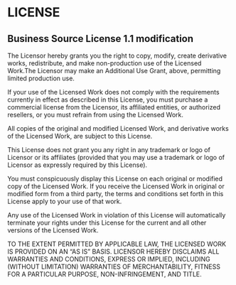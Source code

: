 # LICENSE
## Business Source License 1.1 modification

The Licensor hereby grants you the right to copy, modify, create derivative works, redistribute, and make non-production use of the Licensed Work.The Licensor may make an Additional Use Grant, above, permitting limited production use.

If your use of the Licensed Work does not comply with the requirements currently in effect as described in this License, you must purchase a commercial license from the Licensor, its affiliated entities, or authorized resellers, or you must refrain from using the Licensed Work.

All copies of the original and modified Licensed Work, and derivative works of the Licensed Work, are subject to this License. 

This License does not grant you any right in any trademark or logo of Licensor or its affiliates (provided that you may use a trademark or logo of Licensor as expressly required by this License).

You must conspicuously display this License on each original or modified copy of the Licensed Work. If you receive the Licensed Work in original or modified form from a third party, the terms and conditions set forth in this License apply to your use of that work.

Any use of the Licensed Work in violation of this License will automatically terminate your rights under this License for the current and all other versions of the Licensed Work.

TO THE EXTENT PERMITTED BY APPLICABLE LAW, THE LICENSED WORK IS PROVIDED ON AN “AS IS” BASIS. LICENSOR HEREBY DISCLAIMS ALL WARRANTIES AND CONDITIONS, EXPRESS OR IMPLIED, INCLUDING (WITHOUT LIMITATION) WARRANTIES OF MERCHANTABILITY, FITNESS FOR A PARTICULAR PURPOSE, NON-INFRINGEMENT, AND TITLE.
